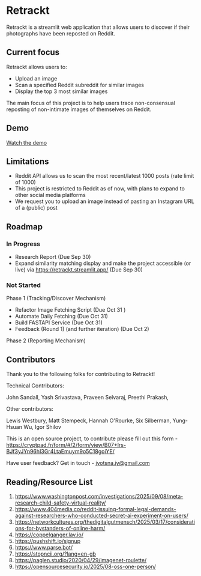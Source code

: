 # Retrackt

Retrackt is a streamlit web application that allows users to discover if their photographs have been reposted on Reddit. 

## Current focus

Retrackt allows users to: 

- Upload an image 
- Scan a specified Reddit subreddit for similar images
- Display the top 3 most similar images 

The main focus of this project is to help users trace non-consensual reposting of non-intimate images of themselves on Reddit. 

## Demo

[Watch the demo](https://drive.google.com/file/d/1vFd6Up9WkXY1N7NuhWW-kC198dtzssTt/view?usp=sharing)

## Limitations 

- Reddit API allows us to scan the most recent/latest 1000 posts (rate limit of 1000)
- This project is restricted to Reddit as of now, with plans to expand to other social media platforms
- We request you to upload an image instead of pasting an Instagram URL of a (public) post

## Roadmap

### In Progress
- Research Report (Due Sep 30)
- Expand similarity matching display and make the project accessible (or live) via https://retrackt.streamlit.app/ (Due Sep 30)

### Not Started
Phase 1 (Tracking/Discover Mechanism)
- Refactor Image Fetching Script (Due Oct 31 )
- Automate Daily Fetching (Due Oct 31)
- Build FASTAPI Service (Due Oct 31)
- Feedback (Round 1) (and further iteration) (Due Oct 2)

Phase 2 (Reporting Mechanism) 

## Contributors 

Thank you to the following folks for contributing to Retrackt!

Technical Contributors: 

John Sandall,
Yash Srivastava, 
Praveen Selvaraj, 
Preethi Prakash, 

Other contributors:

Lewis Westbury, 
Matt Stempeck, 
Hannah O'Rourke, 
Six Silberman, 
Yung-Hsuan Wu, 
Igor Shilov 


This is an open source project, to contribute please fill out this form - https://cryptpad.fr/form/#/2/form/view/B07+Irs-BJf3yJYn96hI3Gr4LtaEmuym9o5C18goiYE/

Have user feedback? Get in touch - jyotsna.iy@gmail.com

## Reading/Resource List 
1. https://www.washingtonpost.com/investigations/2025/09/08/meta-research-child-safety-virtual-reality/
2. https://www.404media.co/reddit-issuing-formal-legal-demands-against-researchers-who-conducted-secret-ai-experiment-on-users/
3. https://networkcultures.org/thedigitalgutmensch/2025/03/17/considerations-for-bystanders-of-online-harm/
4. https://coppelganger.lav.io/
5. https://pushshift.io/signup
6. https://www.parse.bot/
7. https://stopncii.org/?lang=en-gb
8. https://paglen.studio/2020/04/29/imagenet-roulette/
9. https://opensourcesecurity.io/2025/08-oss-one-person/



















